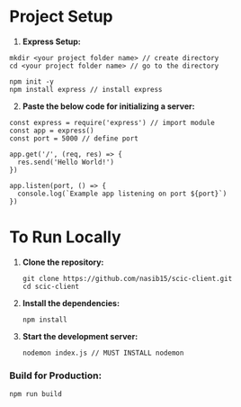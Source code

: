 # Project Setup

1. **Express Setup:**

```
mkdir <your project folder name> // create directory
cd <your project folder name> // go to the directory

npm init -y
npm install express // install express
```

2. **Paste the below code for initializing a server:**

```
const express = require('express') // import module
const app = express()
const port = 5000 // define port

app.get('/', (req, res) => {
  res.send('Hello World!')
})

app.listen(port, () => {
  console.log(`Example app listening on port ${port}`)
})

```

# To Run Locally

1. **Clone the repository:**

   ```
   git clone https://github.com/nasib15/scic-client.git
   cd scic-client
   ```

2. **Install the dependencies:**

   ```
   npm install
   ```

3. **Start the development server:**

   ```
   nodemon index.js // MUST INSTALL nodemon
   ```

### Build for Production:

```
npm run build
```
